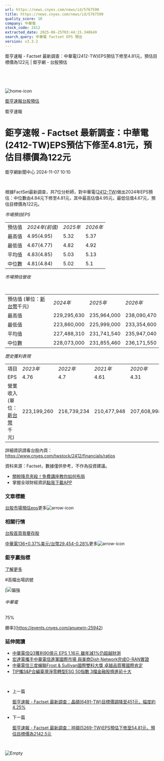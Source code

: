 ```yaml
---
url: https://news.cnyes.com/news/id/5767590
title: https://news.cnyes.com/news/id/5767590
quality_score: 10
company: 中華電
stock_code: 2412
extracted_date: 2025-06-25T03:44:15.348649
search_query: 中華電 factset EPS 預估
version: v3.3.2
---
```


鉅亨速報 - Factset 最新調查：中華電(2412-TW)EPS預估下修至4.81元，預估目標價為122元 | 鉅亨網 - 台股預估

‌

‌

![home-icon](/assets/icons/breadCrumb/symbol-icon-home.svg)

[鉅亨速報](/news/cat/anue_live)[台股預估](/news/cat/tw_forecast)

鉅亨速報

# 鉅亨速報 - Factset 最新調查：中華電(2412-TW)EPS預估下修至4.81元，預估目標價為122元

鉅亨網新聞中心 2024-11-07 10:10

‌

根據FactSet最新調查，共7位分析師，對中華電([2412-TW](https://www.cnyes.com/twstock/2412))做出2024年EPS預估：中位數由4.84元下修至4.81元，其中最高估值4.95元，最低估值4.67元，預估目標價為122元。

*市場預估EPS*

|  |  |  |  |
| --- | --- | --- | --- |
| 預估值 | *2024年(前值)* | *2025年* | *2026年* |
| 最高值 | 4.95(4.95) | 5.32 | 5.37 |
| 最低值 | 4.67(4.77) | 4.82 | 4.92 |
| 平均值 | 4.83(4.85) | 5.03 | 5.13 |
| 中位數 | 4.81(4.84) | 5.02 | 5.1 |

*市場預估營收*

‌

|  |  |  |  |
| --- | --- | --- | --- |
| 預估值 (單位：[新台幣](https://invest.cnyes.com/forex/detail/usdtwd)千元) | *2024年* | *2025年* | *2026年* |
| 最高值 | 229,295,630 | 235,964,000 | 238,090,470 |
| 最低值 | 223,860,000 | 225,999,000 | 233,354,600 |
| 平均值 | 227,488,310 | 231,741,540 | 235,947,040 |
| 中位數 | 228,073,000 | 231,855,460 | 236,171,550 |

*歷史獲利表現*

|  |  |  |  |  |
| --- | --- | --- | --- | --- |
| 項目 | *2023年* | *2022年* | *2021年* | *2020年* |
| EPS | 4.76 | 4.7 | 4.61 | 4.31 |
| 營業收入 (單位：[新台幣](https://invest.cnyes.com/forex/detail/usdtwd)千元) | 223,199,260 | 216,739,234 | 210,477,948 | 207,608,998 |

詳細資訊請看台股內頁：  
<https://www.cnyes.com/twstock/2412/financials/ratios>

資料來源：Factset，數據僅供參考，不作為投資建議。

* [關稅降息夾殺！免費講座教你如何布局](https://www.rsc.com.tw/Cnyes_RSC/SeminarBooking2025InvestmentOutlook.aspx?utm_source=anue&utm_medium=usstocks_end)
* 掌握全球財經資訊[點我下載APP](http://www.cnyes.com/app/?utm_source=mweb&utm_medium=HamMenuBanner&utm_campaign=fixed&utm_content=entr)

### 文章標籤

[台股](https://news.cnyes.com/tag/台股 "台股")[市場預估](https://news.cnyes.com/tag/市場預估 "市場預估")[eps](https://news.cnyes.com/tag/eps "eps")更多![arrow-icon](/assets/icons/arrows/arrow-down.svg)

### 相關行情

[台股首頁](https://www.cnyes.com/twstock)[我要存股](https://supr.link/8OHaU)

[中華電136+0.37%](https://www.cnyes.com/twstock/2412)[美元/台幣29.454-0.28%](https://invest.cnyes.com/forex/detail/USDTWD)更多![arrow-icon](/assets/icons/arrows/arrow-down.svg)

### 鉅亨贏指標

[了解更多](https://events.cnyes.com/anuewin-25942)

#高檔出場訊號

[![偏強](/assets/icons/win-indicator/long.svg)

###### 中華電

75%

勝率](https://events.cnyes.com/anuewin-25942)

### 延伸閱讀

* [中華電信Q3獲利90億元 EPS 1.16元 雖年減1%仍超越財測](/news/id/5766006)
* [宏達電攜手中華電信進軍國際市場 與美商Dish Network完成O-RAN實證](/news/id/5762642)
* [中華電信三度蟬聯Frost & Sullivan國際雙料大獎 卓越品質獲國際肯定](/news/id/5754851)
* [TIP攜S&P合編臺灣淨零轉型ESG 50指數 3檔金融股擠進前十大](/news/id/5754922)

‌

* 上一篇

  [鉅亨速報 - Factset 最新調查：晶碩(6491-TW)目標價調降至451元，幅度約4.25%](/news/id/5767958)
* 下一篇

  [鉅亨速報 - Factset 最新調查：祥碩(5269-TW)EPS預估下修至54.81元，預估目標價為2142.5元](/news/id/5767258)

‌

![Empty](/assets/icons/skeleton/empty-image.svg)

‌